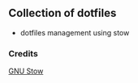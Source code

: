 ## Collection of dotfiles

- dotfiles management using stow

### Credits
[GNU Stow](http://www.gnu.org/software/stow/manual/stow.html)
